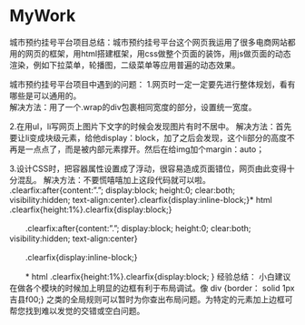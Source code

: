# MyWork
   城市预约挂号平台项目总结：城市预约挂号平台这个网页我运用了很多电商网站都用的网页的框架，用html搭建框架，用css做整个页面的装饰，用js做页面的动态渲染，例如下拉菜单，轮播图，二级菜单等应用普遍的动态效果。
  
  城市预约挂号平台项目中遇到的问题：
  1.网页时一定一定要先进行整体规划，看有哪些是可以通用的。   
  解决方法：用了一个.wrap的div包裹相同宽度的部分，设置统一宽度。
  
  2.在用ul，li写网页上图片下文字的时候会发现图片有时不居中。
    解决方法：首先要让li变成块级元素，给他display：block，加了之后会发现，这个li部分的高度不再是一点点了，而是被内部元素撑开。然后在给img加个margin：auto；
    
  3.设计CSS时，把容器属性设置成了浮动，很容易造成页面错位，网页由此变得十分混乱。
    解决方法：不要慌嘻嘻加上这段代码就可以啦。
    .clearfix:after{content:”.”; display:block; height:0; clear:both; visibility:hidden; text-align:center}.clearfix{display:inline-block;}* html .clearfix{height:1%}.clearfix{display:block;}

　　.clearfix:after{content:”.”; display:block; height:0; clear:both; visibility:hidden; text-align:center}

　　.clearfix{display:inline-block;}

　　* html .clearfix{height:1%}.clearfix{display:block; }
  经验总结：
  小白建议在做各个模块的时候加上明显的边框有利于布局调试。像 div {border： solid 1px 吉县f00;} 之类的全局规则可以暂时为你查出布局问题。为特定的元素加上边框可帮您找到难以发觉的交错或空白问题。
  
  
  
  
   
  

